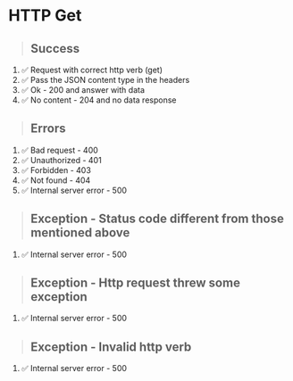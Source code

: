 # HTTP Get

> ## Success
1. ✅ Request with correct http verb (get)
2. ✅ Pass the JSON content type in the headers
3. ✅ Ok - 200 and answer with data
4. ✅ No content - 204 and no data response

> ## Errors
1. ✅ Bad request - 400
2. ✅ Unauthorized - 401
3. ✅ Forbidden - 403
4. ✅ Not found - 404
5. ✅ Internal server error - 500

> ## Exception - Status code different from those mentioned above
1. ✅ Internal server error - 500

> ## Exception - Http request threw some exception
1. ✅ Internal server error - 500

> ## Exception - Invalid http verb
1. ✅ Internal server error - 500